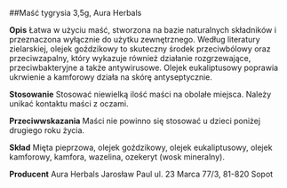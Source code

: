 ##Maść tygrysia 3,5g, Aura Herbals

**Opis** Łatwa w użyciu maść, stworzona na bazie naturalnych składników i przeznaczona wyłącznie do użytku zewnętrznego. Według literatury zielarskiej, olejek goździkowy to skuteczny środek przeciwbólowy oraz przeciwzapalny, który wykazuje również działanie rozgrzewające, przeciwbakteryjne a także antywirusowe. Olejek eukaliptusowy poprawia ukrwienie a kamforowy działa na skórę antyseptycznie.

**Stosowanie** Stosować niewielką ilość maści na obolałe miejsca. Należy unikać kontaktu maści z oczami.

**Przeciwwskazania** Maści nie powinno się stosować u dzieci poniżej drugiego roku życia.

**Skład** Mięta pieprzowa, olejek goździkowy, olejek eukaliptusowy, olejek kamforowy, kamfora, wazelina, ozekeryt (wosk mineralny).

**Producent** Aura Herbals Jarosław Paul
ul. 23 Marca 77/3, 81-820 Sopot
